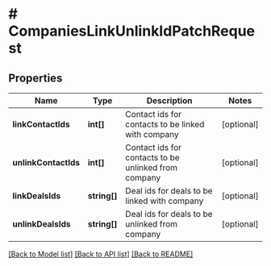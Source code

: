# # CompaniesLinkUnlinkIdPatchRequest

## Properties

Name | Type | Description | Notes
------------ | ------------- | ------------- | -------------
**linkContactIds** | **int[]** | Contact ids for contacts to be linked with company | [optional]
**unlinkContactIds** | **int[]** | Contact ids for contacts to be unlinked from company | [optional]
**linkDealsIds** | **string[]** | Deal ids for deals to be linked with company | [optional]
**unlinkDealsIds** | **string[]** | Deal ids for deals to be unlinked from company | [optional]

[[Back to Model list]](../../README.md#models) [[Back to API list]](../../README.md#endpoints) [[Back to README]](../../README.md)
